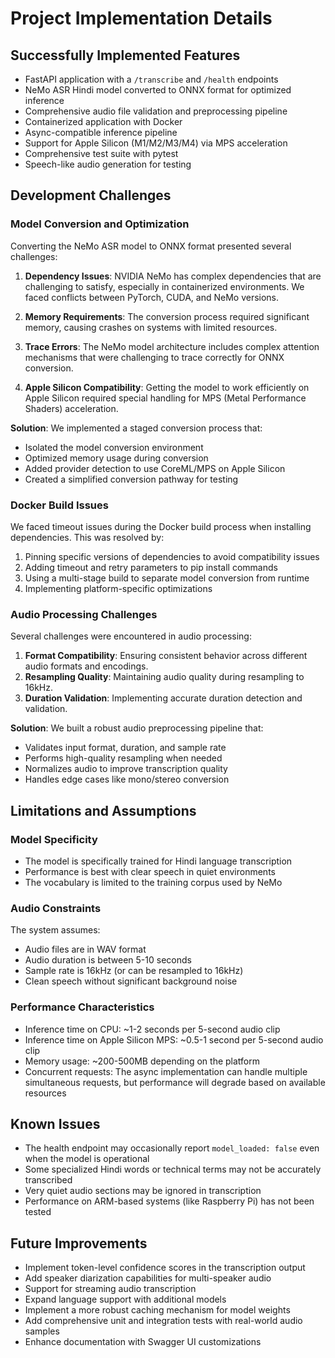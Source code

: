 # Project Implementation Details

## Successfully Implemented Features

- FastAPI application with a `/transcribe` and `/health` endpoints
- NeMo ASR Hindi model converted to ONNX format for optimized inference
- Comprehensive audio file validation and preprocessing pipeline
- Containerized application with Docker
- Async-compatible inference pipeline
- Support for Apple Silicon (M1/M2/M3/M4) via MPS acceleration
- Comprehensive test suite with pytest
- Speech-like audio generation for testing

## Development Challenges

### Model Conversion and Optimization
Converting the NeMo ASR model to ONNX format presented several challenges:

1. **Dependency Issues**: NVIDIA NeMo has complex dependencies that are challenging to satisfy, especially in containerized environments. We faced conflicts between PyTorch, CUDA, and NeMo versions.

2. **Memory Requirements**: The conversion process required significant memory, causing crashes on systems with limited resources.

3. **Trace Errors**: The NeMo model architecture includes complex attention mechanisms that were challenging to trace correctly for ONNX conversion.

4. **Apple Silicon Compatibility**: Getting the model to work efficiently on Apple Silicon required special handling for MPS (Metal Performance Shaders) acceleration.

**Solution**: We implemented a staged conversion process that:
- Isolated the model conversion environment
- Optimized memory usage during conversion
- Added provider detection to use CoreML/MPS on Apple Silicon
- Created a simplified conversion pathway for testing

### Docker Build Issues
We faced timeout issues during the Docker build process when installing dependencies. This was resolved by:
1. Pinning specific versions of dependencies to avoid compatibility issues
2. Adding timeout and retry parameters to pip install commands
3. Using a multi-stage build to separate model conversion from runtime
4. Implementing platform-specific optimizations

### Audio Processing Challenges
Several challenges were encountered in audio processing:

1. **Format Compatibility**: Ensuring consistent behavior across different audio formats and encodings.
2. **Resampling Quality**: Maintaining audio quality during resampling to 16kHz.
3. **Duration Validation**: Implementing accurate duration detection and validation.

**Solution**: We built a robust audio preprocessing pipeline that:
- Validates input format, duration, and sample rate
- Performs high-quality resampling when needed
- Normalizes audio to improve transcription quality
- Handles edge cases like mono/stereo conversion

## Limitations and Assumptions

### Model Specificity
- The model is specifically trained for Hindi language transcription
- Performance is best with clear speech in quiet environments
- The vocabulary is limited to the training corpus used by NeMo

### Audio Constraints
The system assumes:
- Audio files are in WAV format
- Audio duration is between 5-10 seconds
- Sample rate is 16kHz (or can be resampled to 16kHz)
- Clean speech without significant background noise

### Performance Characteristics
- Inference time on CPU: ~1-2 seconds per 5-second audio clip
- Inference time on Apple Silicon MPS: ~0.5-1 second per 5-second audio clip
- Memory usage: ~200-500MB depending on the platform
- Concurrent requests: The async implementation can handle multiple simultaneous requests, but performance will degrade based on available resources

## Known Issues
- The health endpoint may occasionally report `model_loaded: false` even when the model is operational
- Some specialized Hindi words or technical terms may not be accurately transcribed
- Very quiet audio sections may be ignored in transcription
- Performance on ARM-based systems (like Raspberry Pi) has not been tested

## Future Improvements

- Implement token-level confidence scores in the transcription output
- Add speaker diarization capabilities for multi-speaker audio
- Support for streaming audio transcription
- Expand language support with additional models
- Implement a more robust caching mechanism for model weights
- Add comprehensive unit and integration tests with real-world audio samples
- Enhance documentation with Swagger UI customizations 